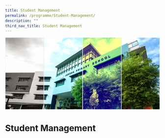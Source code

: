 ```yaml
---
title: Student Management
permalink: /programme/Student-Management/
description: ""
third_nav_title: Student Management
---
```

![](/images/Banner.png)

Student Management
==================